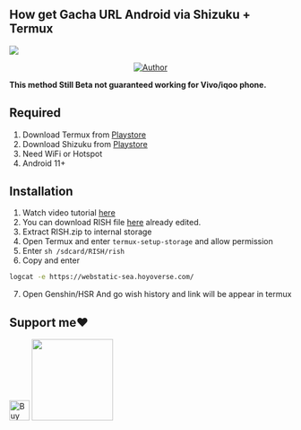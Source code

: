 ## How get Gacha URL Android via Shizuku + Termux
<img src="https://telegra.ph/file/82d3feb35ceab42024602.gif"/>
</p>
<p align="center">
</p>
<p align="center">
<a href="https://github.com/Mirai0009"><img title="Author" src="https://img.shields.io/badge/Author-Mirai-pink.svg?style=for-the-badge&logo=github"></a>


**This method Still Beta not guaranteed working for Vivo/iqoo phone.**

## Required 
1. Download Termux from [Playstore](https://play.google.com/store/apps/details?id=com.termux)
2. Download Shizuku from [Playstore](https://play.google.com/store/apps/details?id=moe.shizuku.privileged.api)
3. Need WiFi or Hotspot 
4. Android 11+

## Installation 
1. Watch video tutorial [here](https://youtu.be/rg6akVMLsus)
2. You can download RISH file [here](https://www.mediafire.com/file/rgq99pub91alnxo/RISH.zip/file) already edited.
3. Extract RISH.zip to internal storage 
4. Open Termux and enter `termux-setup-storage` and allow permission 
5. Enter `sh /sdcard/RISH/rish`
6. Copy and enter

```bash
logcat -e https://webstatic-sea.hoyoverse.com/
```
7. Open Genshin/HSR And go wish history and link will be appear in termux 

## Support me❤️
 
<a href='https://ko-fi.com/mirai07' target='_blank'><img height='36' style='border:0px;height:36px;' src='https://storage.ko-fi.com/cdn/kofi3.png?v=3' border='0' alt='Buy Me a Coffee at ko-fi.com' /></a>
<a href="https://saweria.co/mirai07"><img src="https://telegra.ph/file/60f8ff1e1e9124672f665.png" width=145px>
